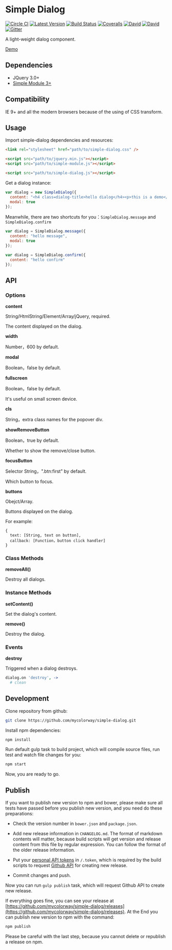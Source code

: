 # Simple Dialog

[![Circle CI](https://circleci.com/gh/mycolorway/simple-dialog.png?style=badge)](https://circleci.com/gh/mycolorway/simple-dialog)
[![Latest Version](https://img.shields.io/npm/v/simple-dialog.svg)](https://www.npmjs.com/package/simple-dialog)
[![Build Status](https://img.shields.io/travis/mycolorway/simple-dialog.svg)](https://travis-ci.org/mycolorway/simple-dialog)
[![Coveralls](https://img.shields.io/coveralls/mycolorway/simple-dialog.svg)](https://coveralls.io/github/mycolorway/simple-dialog)
[![David](https://img.shields.io/david/mycolorway/simple-dialog.svg)](https://david-dm.org/mycolorway/simple-dialog)
[![David](https://img.shields.io/david/dev/mycolorway/simple-dialog.svg)](https://david-dm.org/mycolorway/simple-dialog#info=devDependencies)
[![Gitter](https://img.shields.io/gitter/room/nwjs/nw.js.svg)](https://gitter.im/mycolorway/simple-dialog)


A light-weight dialog component.

[Demo](http://mycolorway.github.io/simple-dialog/demo.html)

## Dependencies

- JQuery 3.0+
- [Simple Module 3+](https://github.com/mycolorway/simple-module)

## Compatibility

IE 9+ and all the modern browsers because of the using of CSS transform.

## Usage

Import simple-dialog dependencies and resources:

```html
<link rel="stylesheet" href="path/to/simple-dialog.css" />

<script src="path/to/jquery.min.js"></script>
<script src="path/to/simple-module.js"></script>

<script src="path/to/simple-dialog.js"></script>

```

Get a dialog instance:

```js
var dialog = new SimpleDialog({
  content: "<h4 class=dialog-title>hello dialog</h4><p>this is a demo</p>",
  modal: true
});
```

Meanwhile, there are two shortcuts for you：`SimpleDialog.message` and `SimpleDialog.confirm`

```js
var dialog = SimpleDialog.message({
  content: "hello message",
  modal: true
});

var dialog = SimpleDialog.confirm({
  content: "hello confirm"
});

```

## API

### Options

__content__

String/HtmlString/Element/Array/jQuery, required.

The content displayed on the dialog.

__width__

Number，600 by default.

__modal__

Boolean，false by default.

__fullscreen__

Boolean，false by default.

It's useful on small screen device.

__cls__

String，extra class names for the popover div.

__showRemoveButton__

Boolean，true by default.

Whether to show the remove/close button.

__focusButton__

Selector String，".btn:first" by default.

Which button to focus.

__buttons__

Obejct/Array.

Buttons displayed on the dialog.

For example:

```
{
  text: [String, text on button],
  callback: [Function，button click handler]
}
```

### Class Methods

__removeAll()__

Destroy all dialogs.

### Instance Methods

__setContent()__

Set the dialog's content.

__remove()__

Destroy the dialog.

### Events

__destroy__

Triggered when a dialog destroys.

```coffeescript
dialog.on 'destroy', ->
  # clean 
```

## Development

Clone repository from github:

```bash
git clone https://github.com/mycolorway/simple-dialog.git
```

Install npm dependencies:

```bash
npm install
```

Run default gulp task to build project, which will compile source files, run test and watch file changes for you:

```bash
npm start
```

Now, you are ready to go.

## Publish

If you want to publish new version to npm and bower, please make sure all tests have passed before you publish new version, and you need do these preparations:

* Check the version number in `bower.json` and `package.json`.

* Add new release information in `CHANGELOG.md`. The format of markdown contents will matter, because build scripts will get version and release content from this file by regular expression. You can follow the format of the older release information.

* Put your [personal API tokens](https://github.com/blog/1509-personal-api-tokens) in `/.token`, which is required by the build scripts to request [Github API](https://developer.github.com/v3/) for creating new release.

* Commit changes and push.

Now you can run `gulp publish` task, which will request Github API to create new release.

If everything goes fine, you can see your release at [https://github.com/mycolorway/simple-dialog/releases](https://github.com/mycolorway/simple-dialog/releases). At the End you can publish new version to npm with the command:

```bash
npm publish
```

Please be careful with the last step, because you cannot delete or republish a release on npm.
